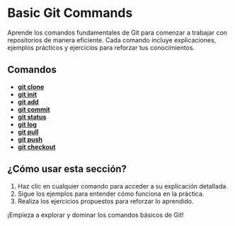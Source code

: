 # Basic Git Commands

Aprende los comandos fundamentales de Git para comenzar a trabajar con repositorios de manera eficiente. Cada comando incluye explicaciones, ejemplos prácticos y ejercicios para reforzar tus conocimientos.

## Comandos

- [**git clone**](git-clone.md)
- [**git init**](git-init.md)
- [**git add**](git-add.md)
- [**git commit**](git-commit.md)
- [**git status**](git-status.md)
- [**git log**](git-log.md)
- [**git pull**](git-pull.md)
- [**git push**](git-push.md)
- [**git checkout**](git-checkout.md)


## ¿Cómo usar esta sección?

1. Haz clic en cualquier comando para acceder a su explicación detallada.  
2. Sigue los ejemplos para entender cómo funciona en la práctica.  
3. Realiza los ejercicios propuestos para reforzar lo aprendido.


¡Empieza a explorar y dominar los comandos básicos de Git!
